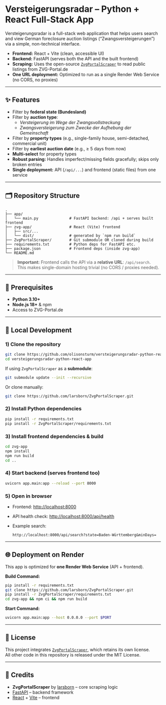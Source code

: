 # Versteigerungsradar – Python + React Full-Stack App

Versteigerungsradar is a full-stack web application that helps users search and view German foreclosure auction listings (“Zwangsversteigerungen”) via a simple, non-technical interface.

- **Frontend:** React + Vite (clean, accessible UI)
- **Backend:** FastAPI (serves both the API and the built frontend)
- **Scraping:** Uses the open-source [`ZvgPortalScraper`](https://github.com/larsborn/ZvgPortalScraper) to read public listings from ZVG-Portal.de
- **One URL deployment:** Optimized to run as a single Render Web Service (no CORS, no proxies)

---

## ✨ Features

- Filter by **federal state (Bundesland)**
- Filter by **auction type**:
  - *Versteigerung im Wege der Zwangsvollstreckung*
  - *Zwangsversteigerung zum Zwecke der Aufhebung der Gemeinschaft*
- Filter by **property types** (e.g., single-family house, semi-detached, commercial unit)
- Filter by **earliest auction date** (e.g., ≥ 5 days from now)
- **Multi-select** for property types
- **Robust parsing:** Handles imperfect/missing fields gracefully; skips only broken entries
- **Single deployment:** API (`/api/...`) and frontend (static files) from one service

---

## 🗂 Repository Structure

```text
.
├── app/
│   └── main.py              # FastAPI backend: /api + serves built frontend
├── zvg-app/                 # React (Vite) frontend
│   ├── src/...
│   └── dist/                # generated by `npm run build`
├── ZvgPortalScraper/        # Git submodule OR cloned during build
├── requirements.txt         # Python deps for FastAPI etc.
├── package.json             # Frontend deps (inside zvg-app)
└── README.md
```

> **Important:** Frontend calls the API via a **relative URL**: `/api/search`.  
> This makes single-domain hosting trivial (no CORS / proxies needed).

---

## 🧰 Prerequisites

- **Python 3.10+**
- **Node.js 18+** & npm
- Access to ZVG-Portal.de

---

## 🚀 Local Development

### 1) Clone the repository

```bash
git clone https://github.com/olisonsturm/versteigerungsradar-python-react-app.git
cd versteigerungsradar-python-react-app
```

If using `ZvgPortalScraper` as a **submodule**:

```bash
git submodule update --init --recursive
```

Or clone manually:

```bash
git clone https://github.com/larsborn/ZvgPortalScraper.git
```

### 2) Install Python dependencies

```bash
pip install -r requirements.txt
pip install -r ZvgPortalScraper/requirements.txt
```

### 3) Install frontend dependencies & build

```bash
cd zvg-app
npm install
npm run build
cd ..
```

### 4) Start backend (serves frontend too)

```bash
uvicorn app.main:app --reload --port 8000
```

### 5) Open in browser

- Frontend: [http://localhost:8000](http://localhost:8000)  
- API health check: [http://localhost:8000/api/health](http://localhost:8000/api/health)  
- Example search:

    ```url
    http://localhost:8000/api/search?state=Baden-Württemberg&minDays=

---

## 🌐 Deployment on Render

This app is optimized for **one Render Web Service** (API + frontend).  

**Build Command:**

```bash
pip install -r requirements.txt
git clone https://github.com/larsborn/ZvgPortalScraper.git
pip install -r ZvgPortalScraper/requirements.txt
cd zvg-app && npm ci && npm run build
```

**Start Command:**

```bash
uvicorn app.main:app --host 0.0.0.0 --port $PORT
```

---

## 📄 License

This project integrates [`ZvgPortalScraper`](https://github.com/larsborn/ZvgPortalScraper), which retains its own license.  
All other code in this repository is released under the MIT License.

---

## 🙏 Credits

- **ZvgPortalScraper** by [larsborn](https://github.com/larsborn) – core scraping logic
- [FastAPI](https://fastapi.tiangolo.com/) – backend framework
- [React](https://react.dev/) + [Vite](https://vitejs.dev/) – frontend
